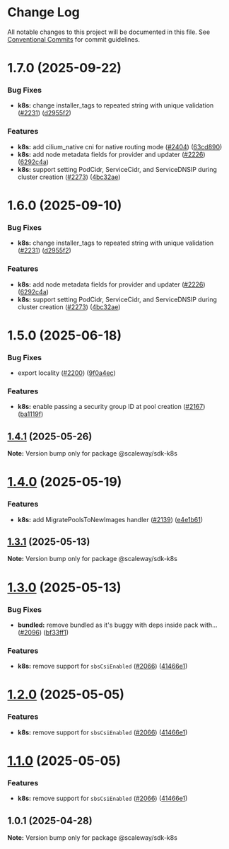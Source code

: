 # Change Log

All notable changes to this project will be documented in this file.
See [Conventional Commits](https://conventionalcommits.org) for commit guidelines.

# 1.7.0 (2025-09-22)

### Bug Fixes

- **k8s:** change installer_tags to repeated string with unique validation ([#2231](https://github.com/scaleway/scaleway-sdk-js/issues/2231)) ([d2955f2](https://github.com/scaleway/scaleway-sdk-js/commit/d2955f211efd951f1664a8af30cf73ed7251200c))

### Features

- **k8s:** add cilium_native cni for native routing mode ([#2404](https://github.com/scaleway/scaleway-sdk-js/issues/2404)) ([63cd890](https://github.com/scaleway/scaleway-sdk-js/commit/63cd8906723b260c417810631bc9526384292430))
- **k8s:** add node metadata fields for provider and updater ([#2226](https://github.com/scaleway/scaleway-sdk-js/issues/2226)) ([6292c4a](https://github.com/scaleway/scaleway-sdk-js/commit/6292c4a90c71fbacbe0719280e858e726330a220))
- **k8s:** support setting PodCidr, ServiceCidr, and ServiceDNSIP during cluster creation ([#2273](https://github.com/scaleway/scaleway-sdk-js/issues/2273)) ([4bc32ae](https://github.com/scaleway/scaleway-sdk-js/commit/4bc32ae469b35281ea9196f8984d5b6a716c3b1c))

# 1.6.0 (2025-09-10)

### Bug Fixes

- **k8s:** change installer_tags to repeated string with unique validation ([#2231](https://github.com/scaleway/scaleway-sdk-js/issues/2231)) ([d2955f2](https://github.com/scaleway/scaleway-sdk-js/commit/d2955f211efd951f1664a8af30cf73ed7251200c))

### Features

- **k8s:** add node metadata fields for provider and updater ([#2226](https://github.com/scaleway/scaleway-sdk-js/issues/2226)) ([6292c4a](https://github.com/scaleway/scaleway-sdk-js/commit/6292c4a90c71fbacbe0719280e858e726330a220))
- **k8s:** support setting PodCidr, ServiceCidr, and ServiceDNSIP during cluster creation ([#2273](https://github.com/scaleway/scaleway-sdk-js/issues/2273)) ([4bc32ae](https://github.com/scaleway/scaleway-sdk-js/commit/4bc32ae469b35281ea9196f8984d5b6a716c3b1c))

# 1.5.0 (2025-06-18)

### Bug Fixes

- export locality ([#2200](https://github.com/scaleway/scaleway-sdk-js/issues/2200)) ([9f0a4ec](https://github.com/scaleway/scaleway-sdk-js/commit/9f0a4ec19e377cd90c5829604467c09a2088a38c))

### Features

- **k8s:** enable passing a security group ID at pool creation ([#2167](https://github.com/scaleway/scaleway-sdk-js/issues/2167)) ([ba1119f](https://github.com/scaleway/scaleway-sdk-js/commit/ba1119f6f6468b0fc8709c1c5abe9738e2fd5d9b))

## [1.4.1](https://github.com/scaleway/scaleway-sdk-js/compare/@scaleway/sdk-k8s@1.4.0...@scaleway/sdk-k8s@1.4.1) (2025-05-26)

**Note:** Version bump only for package @scaleway/sdk-k8s

# [1.4.0](https://github.com/scaleway/scaleway-sdk-js/compare/@scaleway/sdk-k8s@1.3.1...@scaleway/sdk-k8s@1.4.0) (2025-05-19)

### Features

- **k8s:** add MigratePoolsToNewImages handler ([#2139](https://github.com/scaleway/scaleway-sdk-js/issues/2139)) ([e4e1b61](https://github.com/scaleway/scaleway-sdk-js/commit/e4e1b617b18e64aee71f4084884bad3dc11f7221))

## [1.3.1](https://github.com/scaleway/scaleway-sdk-js/compare/@scaleway/sdk-k8s@1.3.0...@scaleway/sdk-k8s@1.3.1) (2025-05-13)

**Note:** Version bump only for package @scaleway/sdk-k8s

# [1.3.0](https://github.com/scaleway/scaleway-sdk-js/compare/@scaleway/sdk-k8s@1.0.1...@scaleway/sdk-k8s@1.3.0) (2025-05-13)

### Bug Fixes

- **bundled:** remove bundled as it's buggy with deps inside pack with… ([#2096](https://github.com/scaleway/scaleway-sdk-js/issues/2096)) ([bf33ff1](https://github.com/scaleway/scaleway-sdk-js/commit/bf33ff1f9cdd951add94817dac27239c86ef5437))

### Features

- **k8s:** remove support for `sbsCsiEnabled` ([#2066](https://github.com/scaleway/scaleway-sdk-js/issues/2066)) ([41466e1](https://github.com/scaleway/scaleway-sdk-js/commit/41466e135fc33cab884bb1bb8cdcf918998d26e6))

# [1.2.0](https://github.com/scaleway/scaleway-sdk-js/compare/@scaleway/sdk-k8s@1.0.1...@scaleway/sdk-k8s@1.2.0) (2025-05-05)

### Features

- **k8s:** remove support for `sbsCsiEnabled` ([#2066](https://github.com/scaleway/scaleway-sdk-js/issues/2066)) ([41466e1](https://github.com/scaleway/scaleway-sdk-js/commit/41466e135fc33cab884bb1bb8cdcf918998d26e6))

# [1.1.0](https://github.com/scaleway/scaleway-sdk-js/compare/@scaleway/sdk-k8s@1.0.1...@scaleway/sdk-k8s@1.1.0) (2025-05-05)

### Features

- **k8s:** remove support for `sbsCsiEnabled` ([#2066](https://github.com/scaleway/scaleway-sdk-js/issues/2066)) ([41466e1](https://github.com/scaleway/scaleway-sdk-js/commit/41466e135fc33cab884bb1bb8cdcf918998d26e6))

## 1.0.1 (2025-04-28)

**Note:** Version bump only for package @scaleway/sdk-k8s
